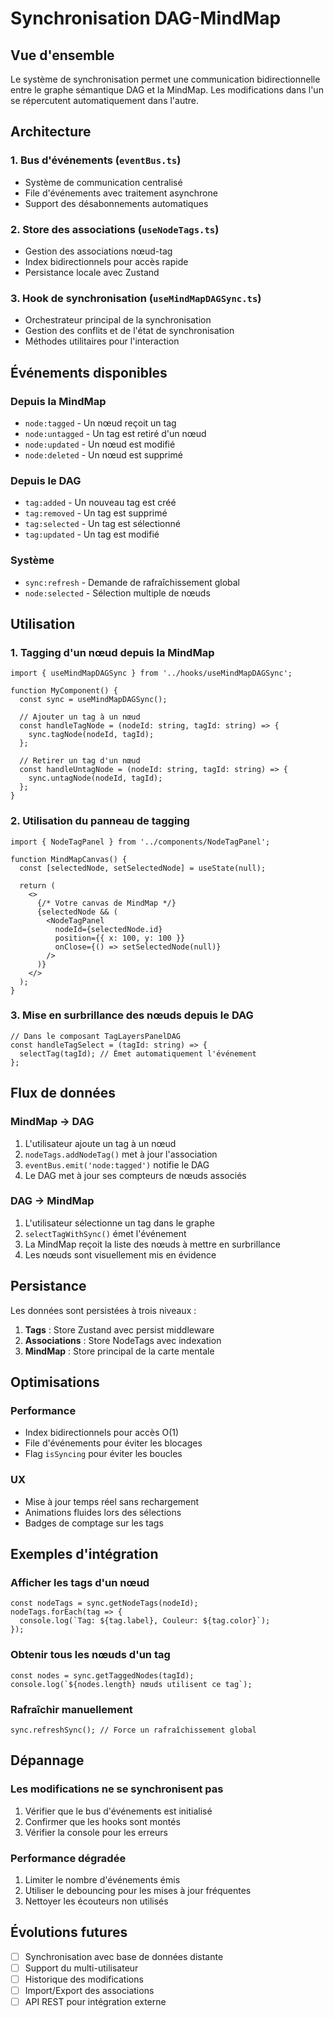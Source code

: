 # Synchronisation DAG-MindMap

## Vue d'ensemble

Le système de synchronisation permet une communication bidirectionnelle entre le graphe sémantique DAG et la MindMap. Les modifications dans l'un se répercutent automatiquement dans l'autre.

## Architecture

### 1. Bus d'événements (`eventBus.ts`)
- Système de communication centralisé
- File d'événements avec traitement asynchrone
- Support des désabonnements automatiques

### 2. Store des associations (`useNodeTags.ts`)
- Gestion des associations nœud-tag
- Index bidirectionnels pour accès rapide
- Persistance locale avec Zustand

### 3. Hook de synchronisation (`useMindMapDAGSync.ts`)
- Orchestrateur principal de la synchronisation
- Gestion des conflits et de l'état de synchronisation
- Méthodes utilitaires pour l'interaction

## Événements disponibles

### Depuis la MindMap
- `node:tagged` - Un nœud reçoit un tag
- `node:untagged` - Un tag est retiré d'un nœud
- `node:updated` - Un nœud est modifié
- `node:deleted` - Un nœud est supprimé

### Depuis le DAG
- `tag:added` - Un nouveau tag est créé
- `tag:removed` - Un tag est supprimé
- `tag:selected` - Un tag est sélectionné
- `tag:updated` - Un tag est modifié

### Système
- `sync:refresh` - Demande de rafraîchissement global
- `node:selected` - Sélection multiple de nœuds

## Utilisation

### 1. Tagging d'un nœud depuis la MindMap

```tsx
import { useMindMapDAGSync } from '../hooks/useMindMapDAGSync';

function MyComponent() {
  const sync = useMindMapDAGSync();

  // Ajouter un tag à un nœud
  const handleTagNode = (nodeId: string, tagId: string) => {
    sync.tagNode(nodeId, tagId);
  };

  // Retirer un tag d'un nœud
  const handleUntagNode = (nodeId: string, tagId: string) => {
    sync.untagNode(nodeId, tagId);
  };
}
```

### 2. Utilisation du panneau de tagging

```tsx
import { NodeTagPanel } from '../components/NodeTagPanel';

function MindMapCanvas() {
  const [selectedNode, setSelectedNode] = useState(null);

  return (
    <>
      {/* Votre canvas de MindMap */}
      {selectedNode && (
        <NodeTagPanel
          nodeId={selectedNode.id}
          position={{ x: 100, y: 100 }}
          onClose={() => setSelectedNode(null)}
        />
      )}
    </>
  );
}
```

### 3. Mise en surbrillance des nœuds depuis le DAG

```tsx
// Dans le composant TagLayersPanelDAG
const handleTagSelect = (tagId: string) => {
  selectTag(tagId); // Émet automatiquement l'événement
};
```

## Flux de données

### MindMap → DAG
1. L'utilisateur ajoute un tag à un nœud
2. `nodeTags.addNodeTag()` met à jour l'association
3. `eventBus.emit('node:tagged')` notifie le DAG
4. Le DAG met à jour ses compteurs de nœuds associés

### DAG → MindMap
1. L'utilisateur sélectionne un tag dans le graphe
2. `selectTagWithSync()` émet l'événement
3. La MindMap reçoit la liste des nœuds à mettre en surbrillance
4. Les nœuds sont visuellement mis en évidence

## Persistance

Les données sont persistées à trois niveaux :
1. **Tags** : Store Zustand avec persist middleware
2. **Associations** : Store NodeTags avec indexation
3. **MindMap** : Store principal de la carte mentale

## Optimisations

### Performance
- Index bidirectionnels pour accès O(1)
- File d'événements pour éviter les blocages
- Flag `isSyncing` pour éviter les boucles

### UX
- Mise à jour temps réel sans rechargement
- Animations fluides lors des sélections
- Badges de comptage sur les tags

## Exemples d'intégration

### Afficher les tags d'un nœud

```tsx
const nodeTags = sync.getNodeTags(nodeId);
nodeTags.forEach(tag => {
  console.log(`Tag: ${tag.label}, Couleur: ${tag.color}`);
});
```

### Obtenir tous les nœuds d'un tag

```tsx
const nodes = sync.getTaggedNodes(tagId);
console.log(`${nodes.length} nœuds utilisent ce tag`);
```

### Rafraîchir manuellement

```tsx
sync.refreshSync(); // Force un rafraîchissement global
```

## Dépannage

### Les modifications ne se synchronisent pas
1. Vérifier que le bus d'événements est initialisé
2. Confirmer que les hooks sont montés
3. Vérifier la console pour les erreurs

### Performance dégradée
1. Limiter le nombre d'événements émis
2. Utiliser le debouncing pour les mises à jour fréquentes
3. Nettoyer les écouteurs non utilisés

## Évolutions futures

- [ ] Synchronisation avec base de données distante
- [ ] Support du multi-utilisateur
- [ ] Historique des modifications
- [ ] Import/Export des associations
- [ ] API REST pour intégration externe